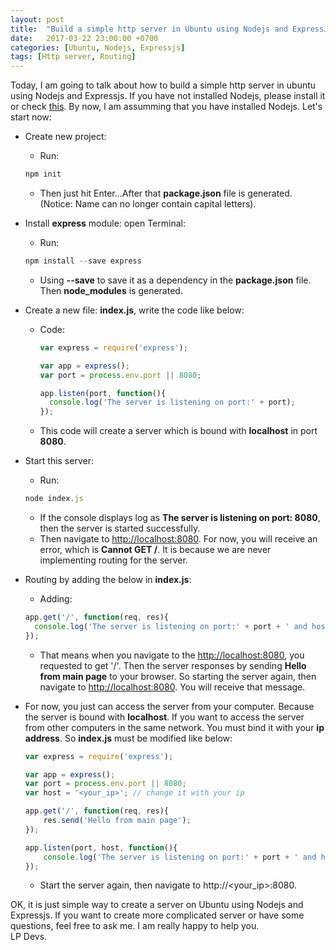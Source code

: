 ```yaml
---
layout: post
title:  "Build a simple http server in Ubuntu using Nodejs and ExpressJs"
date:   2017-03-22 23:00:00 +0700
categories: [Ubuntu, Nodejs, Expressjs]
tags: [Http server, Routing]
---
```


Today, I am going to talk about how to build a simple http server in ubuntu using Nodejs and Expressjs. 
If you have not installed Nodejs, please install it or check [this](https://lpdevs.github.io/nodejs/ubuntu/elementary%20os/2017/03/14/installing-nodejs-and-npm-in-linux-from-binaries.html). By now, I am assumming that you have installed Nodejs. Let's start now:
  
* Create new project:
  * Run:
  ```js
  npm init
  ```

  * Then just hit Enter...After that **package.json** file is generated. (Notice: Name can no longer contain capital letters).

* Install **express** module: open Terminal:
  * Run:
  ```js
  npm install --save express
  ```
    
  * Using **--save** to save it as a dependency in the **package.json** file. Then **node_modules** is generated.
    
* Create a new file: **index.js**, write the code like below:
  * Code:
    ```js
    var express = require('express');

    var app = express();
    var port = process.env.port || 8080;

    app.listen(port, function(){
      console.log('The server is listening on port:' + port);
    });
    ``` 
  * This code will create a server which is bound with **localhost** in port **8080**.
    
* Start this server:
  * Run:
  ```js
  node index.js
  ```
    
  * If the console displays log as **The server is listening on port: 8080**, then the server is started successfully.
  * Then navigate to [http://localhost:8080](http://localhost:8080). For now, you will receive an error, which is **Cannot GET /**.
  It is because we are never implementing routing for the server.
    
* Routing by adding the below in **index.js**:
  * Adding:
  ```js
  app.get('/', function(req, res){
    console.log('The server is listening on port:' + port + ' and host:' + host);
  });
  ```
    
  * That means when you navigate to the [http://localhost:8080](http://localhost:8080), you requested to get '/'. Then the server
    responses by sending **Hello from main page** to your browser. So starting the server again, then navigate to [http://localhost:8080](http://localhost:8080).
    You will receive that message.
* For now, you just can access the server from your computer. Because the server is bound with **localhost**. If you want to access the server from other computers in the same network. You must bind it with your **ip address**. So **index.js** must be modified like below:
  ```js
  var express = require('express');

  var app = express();
  var port = process.env.port || 8080;
  var host = '<your_ip>'; // change it with your ip

  app.get('/', function(req, res){
	  res.send('Hello from main page');
  });

  app.listen(port, host, function(){
	  console.log('The server is listening on port:' + port + ' and host:' + host);
  });
  ```
      
  * Start the server again, then navigate to http://<your_ip>:8080. 
      
 OK, it is just simple way to create a server on Ubuntu using Nodejs and Expressjs. If you want to create more complicated server or have some questions, feel free to ask me. I am really happy to help you.<br />LP Devs.
  
    
    
